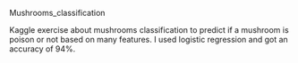 Mushrooms_classification

Kaggle exercise about mushrooms classification to predict if a mushroom is poison or not based on many features. I used logistic regression and got an accuracy of 94%.
